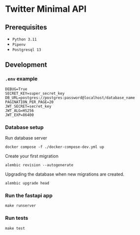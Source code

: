 # Twitter Minimal API




## Prerequisites

- `Python 3.11`
- `Pipenv`
- `Postgresql 13`


## Development

### `.env` example

```shell
DEBUG=True
SECRET_KEY=super_secret_key
DB_URL=postgres://postgres:password@localhost/database_name
PAGINATION_PER_PAGE=20
JWT_SECRET=secret_key
JWT_ALG=HS256
JWT_EXP=86400
```

### Database setup

Run database server

```shell
docker compose -f ./docker-compose-dev.yml up
```

Create your first migration

```shell
alembic revision --autogenerate
```

Upgrading the database when new migrations are created.

```shell
alembic upgrade head
```

### Run the fastapi app

```shell
make runserver
```

### Run tests

```shell
make test
```
